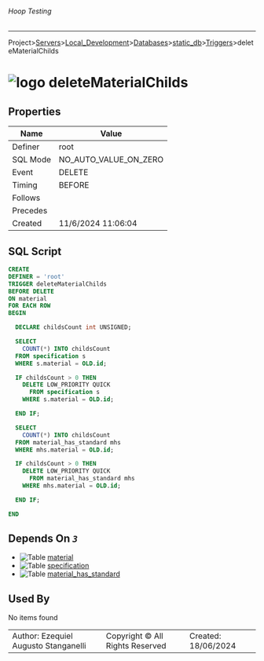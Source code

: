 ###### Hoop Testing
___
Project>[Servers](../../../../Servers.md)>[Local_Development](../../../Local_Development.md)>[Databases](../../Databases.md)>[static_db](../static_db.md)>[Triggers](Triggers.md)>deleteMaterialChilds


# ![logo](../../../../../Images/trigger64.svg) deleteMaterialChilds


## <a name="#Properties"></a>Properties
|Name|Value|
|---|---|
|Definer|root|
|SQL Mode|NO_AUTO_VALUE_ON_ZERO|
|Event|DELETE|
|Timing|BEFORE|
|Follows||
|Precedes||
|Created|11/6/2024 11:06:04|


## <a name="#SqlScript"></a>SQL Script
```SQL
CREATE
DEFINER = 'root'
TRIGGER deleteMaterialChilds
BEFORE DELETE
ON material
FOR EACH ROW
BEGIN

  DECLARE childsCount int UNSIGNED;

  SELECT
    COUNT(*) INTO childsCount
  FROM specification s
  WHERE s.material = OLD.id;

  IF childsCount > 0 THEN
    DELETE LOW_PRIORITY QUICK
      FROM specification s
    WHERE s.material = OLD.id;

  END IF;

  SELECT
    COUNT(*) INTO childsCount
  FROM material_has_standard mhs
  WHERE mhs.material = OLD.id;

  IF childsCount > 0 THEN
    DELETE LOW_PRIORITY QUICK
      FROM material_has_standard mhs
    WHERE mhs.material = OLD.id;

  END IF;

END
```

## <a name="#DependsOn"></a>Depends On _`3`_
- ![Table](../../../../../Images/table.svg) [material](../Tables/material.md)
- ![Table](../../../../../Images/table.svg) [specification](../Tables/specification.md)
- ![Table](../../../../../Images/table.svg) [material_has_standard](../Tables/material_has_standard.md)


## <a name="#UsedBy"></a>Used By
No items found

||||
|---|---|---|
|Author: Ezequiel Augusto Stanganelli|Copyright © All Rights Reserved|Created: 18/06/2024|